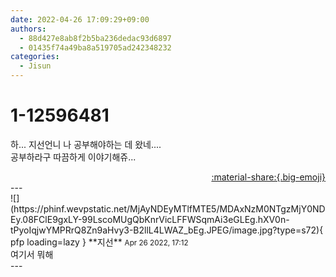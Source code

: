 ```yaml
---
date: 2022-04-26 17:09:29+09:00
authors:
  - 88d427e8ab8f2b5ba236dedac93d6897
  - 01435f74a49ba8a519705ad242348232
categories:
  - Jisun
---
```


# 1-12596481

<div class="post-container" markdown="1">
<div class="content-container md-sidebar__scrollwrap" markdown="1">

하... 지선언니 나 공부해야하는 데 왔네....<br>공부하라구 따끔하게 이야기해쥬...

</div>
</div>

<div style="text-align: right;" markdown="1">
<a href="https://weverse.io/fromis9/fanpost/1-12596481" style="text-align: right;">:material-share:{.big-emoji}</a>
</div>
---

<div class="comments-container md-sidebar__scrollwrap" markdown="1">
<div class="comment" markdown="1">
<div class='id-container' markdown="1">
![](https://phinf.wevpstatic.net/MjAyNDEyMTlfMTE5/MDAxNzM0NTgzMjY0NDEy.08FClE9gxLY-99LscoMUgQbKnrVicLFFWSqmAi3eGLEg.hXV0n-tPyoIqjwYMPRrQ8Zn9aHvy3-B2llL4LWAZ_bEg.JPEG/image.jpg?type=s72){ pfp loading=lazy }
**<span class="artist">지선</span>** <small>Apr 26 2022, 17:12</small><br>
</div>
<div class='comment-body' markdown="1">
여기서 뭐해
</div>
</div>
</div>
---
